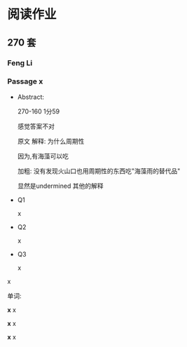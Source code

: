 # 阅读作业

## 270 套

### Feng Li

### Passage x

- Abstract:

  270-160 1分59 

  感觉答案不对 

  原文 解释: 为什么周期性

  因为,有海藻可以吃

  加粗: 没有发现火山口也用周期性的东西吃"海藻雨的替代品"

  显然是undermined 其他的解释

- Q1

  x

- Q2

  x

- Q3

  x

x

单词:

**x** x

**x** x

**x** x